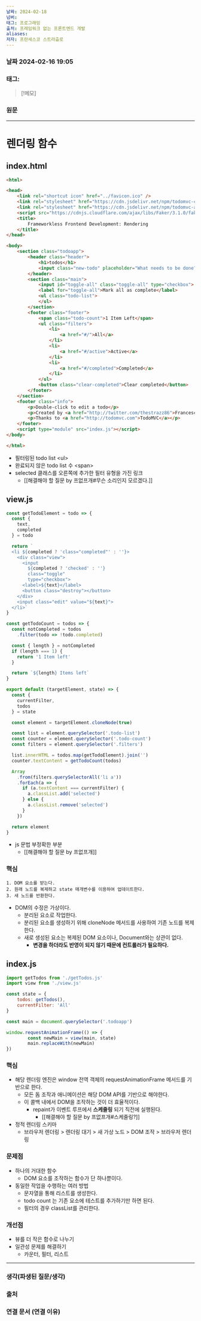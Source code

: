 ```yaml
---
날짜: 2024-02-18
넘버: 
태그: 프로그래밍
출처: 프레임워크 없는 프론트엔드 개발
aliases: 
저자: 프란세스코 스트라츨로
---
```

### 날짜  2024-02-16 19:05

### 태그:

>[!메모]
>

### 원문
---
# 렌더링 함수
## index.html
```html
<html>

<head>
    <link rel="shortcut icon" href="../favicon.ico" />
    <link rel="stylesheet" href="https://cdn.jsdelivr.net/npm/todomvc-common@1.0.5/base.css">
    <link rel="stylesheet" href="https://cdn.jsdelivr.net/npm/todomvc-app-css@2.1.2/index.css">
    <script src="https://cdnjs.cloudflare.com/ajax/libs/Faker/3.1.0/faker.js"></script>
    <title>
        Frameworkless Frontend Development: Rendering
    </title>
</head>

<body>
    <section class="todoapp">
        <header class="header">
            <h1>todos</h1>
            <input class="new-todo" placeholder="What needs to be done?" autofocus>
        </header>
        <section class="main">
            <input id="toggle-all" class="toggle-all" type="checkbox">
            <label for="toggle-all">Mark all as complete</label>
            <ul class="todo-list">
            </ul>
        </section>
        <footer class="footer">
            <span class="todo-count">1 Item Left</span>
            <ul class="filters">
                <li>
                    <a href="#/">All</a>
                </li>
                <li>
                    <a href="#/active">Active</a>
                </li>
                <li>
                    <a href="#/completed">Completed</a>
                </li>
            </ul>
            <button class="clear-completed">Clear completed</button>
        </footer>
    </section>
    <footer class="info">
        <p>Double-click to edit a todo</p>
        <p>Created by <a href="http://twitter.com/thestrazz86">Francesco Strazzullo</a></p>
        <p>Thanks to <a href="http://todomvc.com">TodoMVC</a></p>
    </footer>
    <script type="module" src="index.js"></script>
</body>

</html>
```
- 필터링된 todo list \<ul>
- 완료되지 않은 todo list 수 \<span>
- selected 클래스를 오른쪽에 추가한 필터 유형을 가진 링크
	- [[해결해야 할 질문 by 프없프개#무슨 소리인지 모르겠다.]]
## view.js
```js
const getTodoElement = todo => {
  const {
    text,
    completed
  } = todo

  return `
  <li ${completed ? 'class="completed"' : ''}>
    <div class="view">
      <input 
        ${completed ? 'checked' : ''}
        class="toggle" 
        type="checkbox">
      <label>${text}</label>
      <button class="destroy"></button>
    </div>
    <input class="edit" value="${text}">
  </li>`
}

const getTodoCount = todos => {
  const notCompleted = todos
    .filter(todo => !todo.completed)

  const { length } = notCompleted
  if (length === 1) {
    return '1 Item left'
  }

  return `${length} Items left`
}

export default (targetElement, state) => {
  const {
    currentFilter,
    todos
  } = state

  const element = targetElement.cloneNode(true)

  const list = element.querySelector('.todo-list')
  const counter = element.querySelector('.todo-count')
  const filters = element.querySelector('.filters')

  list.innerHTML = todos.map(getTodoElement).join('')
  counter.textContent = getTodoCount(todos)

  Array
    .from(filters.querySelectorAll('li a'))
    .forEach(a => {
      if (a.textContent === currentFilter) {
        a.classList.add('selected')
      } else {
        a.classList.remove('selected')
      }
    })

  return element
}
```
- js 문법 부정확한 부분
	- [[해결해야 할 질문 by 프없프개]]
### 핵심
```
1. DOM 요소를 받는다.
2. 원래 노드를 복제하고 state 매개변수를 이용하여 업데이트한다.
3. 새 노드를 반환한다.
```
- DOM의 수정은 가상이다.
	- 분리된 요소로 작업한다.
	- 분리된 요소를 생성하기 위해 cloneNode 메서드를 사용하여 기존 노드를 복제한다.
	- 새로 생성된 요소는 복제된 DOM 요소이나, Document와는 상관이 없다.
		- **변경을 하더라도 반영이 되지 않기 때문에 컨트롤러가 필요하다.**
## index.js
```js
import getTodos from './getTodos.js'
import view from './view.js'

const state = {
	todos: getTodos(),
	currentFilter: 'All'
}

const main = document.querySelector('.todoapp')

window.requestAnimationFrame(() => {
		const newMain = view(main, state)
		main.replaceWith(newMain)
})
```
### 핵심
- 해당 렌더링 엔진은 window 전역 객체의 requestAnimationFrame 메서드를 기반으로 한다.
	- 모든 돔 조작과 애니메이션은 해당 DOM API를 기반으로 해야한다.
	- 이 콜백 내에서 DOM을 조작하는 것이 더 효율적이다.
		- repaint가 이벤트 루프에서 **스케줄링** 되기 직전에 실행된다.
			- [[해결해야 할 질문 by 프없프개#스케줄링?]]
- 정적 렌더링 스키마
	- 브라우저 렌더링 > 렌더링 대기 > 새 가상 노드 > DOM 조작 > 브라우저 렌더링
### 문제점
- 하나의 거대한 함수
	- DOM 요소를 조작하는 함수가 단 하나뿐이다.
- 동일한 작업을 수행하는 여러 방법
	- 문자열을 통해 리스트를 생성한다.
	- todo count 는 기존 요소에 테스트를 추가하기만 하면 된다.
	- 필터의 경우 classList를 관리한다.
### 개선점
- 뷰를 더 작은 함수로 나누기
- 일관성 문제를 해결하기
	- 카운터, 필터, 리스트

---
### 생각(파생된 질문/생각)

### 출처

### 연결 문서 (연결 이유)
